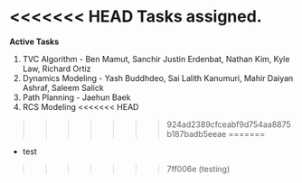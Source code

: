 <<<<<<< HEAD
Tasks assigned.
=======
**Active Tasks**

1. TVC Algorithm - Ben Mamut, Sanchir Justin Erdenbat, Nathan Kim, Kyle Law, Richard Ortiz
2. Dynamics Modeling - Yash Buddhdeo, Sai Lalith Kanumuri, Mahir Daiyan Ashraf, Saleem Salick
3. Path Planning - Jaehun Baek
4. RCS Modeling
<<<<<<< HEAD
>>>>>>> 924ad2389cfceabf9d754aa8875b187badb5eeae
=======

- test
>>>>>>> 7ff006e (testing)
